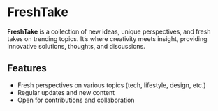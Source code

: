 # FreshTake

**FreshTake** is a collection of new ideas, unique perspectives, and fresh takes on trending topics. It’s where creativity meets insight, providing innovative solutions, thoughts, and discussions.

## Features
- Fresh perspectives on various topics (tech, lifestyle, design, etc.)
- Regular updates and new content
- Open for contributions and collaboration
